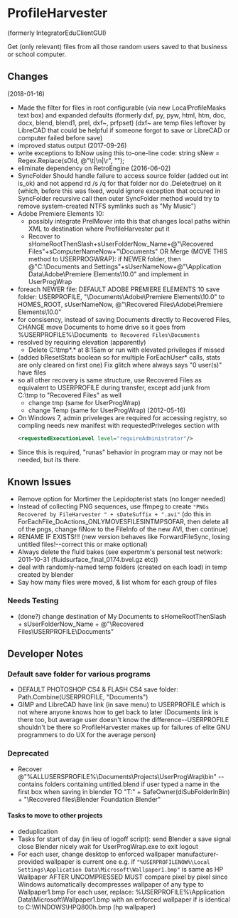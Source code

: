 # ProfileHarvester
(formerly IntegratorEduClientGUI)

Get (only relevant) files from all those random users saved to that business or school computer.

## Changes
(2018-01-16)
* Made the filter for files in root configurable (via new LocalProfileMasks text box) and expanded defaults (formerly dxf, py, pyw, html, htm, doc, docx, blend, blend1, prel, dxf~, prfpset)
  (dxf~ are temp files leftover by LibreCAD that could be helpful if someone forgot to save or LibreCAD or computer failed before save)
* improved status output
(2017-09-26)
* write exceptions to lbNow using this to-one-line code: string sNew = Regex.Replace(sOld, @"\t|\n|\r", "");
* eliminate dependency on RetroEngine
(2016-06-02)
* SyncFolder Should handle failure to access source folder (added out int is_ok) and not append rd /s /q for that folder nor do .Delete(true) on it (which, before this was fixed, would ignore exception that occured in SyncFolder recursive call then outer SyncFolder method would try to remove system-created NTFS symlinks such as "My Music")
* Adobe Premiere Elements 10:
  * possibly integrate PrelMover into this that changes local paths within XML to destination where ProfileHarvester put it
  * Recover to sHomeRootThenSlash+sUserFolderNow_Name+@"\Recovered Files\"+sComputerNameNow+"\Documents"
    OR Merge (MOVE THIS method to USERPROGWRAP): if NEWER folder, then
    @"C:\Documents and Settings\"+sUserNameNow+@"\Application Data\Adobe\Premiere Elements\10.0"
    and implement in UserProgWrap
* foreach NEWER file:
  DEFAULT ADOBE PREMIERE ELEMENTS 10 save folder:
  USERPROFILE, "\Documents\Adobe\Premiere Elements\10.0"
  to
  HOMES_ROOT, sUserNameNow, @"\\Recovered Files\\Adobe\\Premiere Elements\\10.0"
* for consisency, instead of saving Documents directly to Recovered Files,
  CHANGE move Documents to home drive so it goes from
  %USERPROFILE%\Documents`
  to
  Recovered Files\Documents`
* resolved by requiring elevation (apparently)
  * Delete C:\tmp\*.* at 8:15am or run with elevated privileges if missed
* (added bResetStats boolean so for multiple ForEachUser* calls, stats are only cleared on first one) Fix glitch where always says "0 user(s)" have files
* so all other recovery is same structure, use Recovered Files as equivalent to USERPROFILE during transfer, except add junk from C:\tmp to "Recovered Files" as well
  * change tmp (same for UserProgWrap)
  * change Temp (same for UserProgWrap)
(2012-05-16)
* On Windows 7, admin priveleges are required for accessing registry, so compling needs new manifest with requestedPriveleges section with
  ```xml
  <requestedExecutionLevel level="requireAdministrator"/>
  ```
* Since this is required, "runas" behavior in program may or may not be needed, but its there.


## Known Issues
* Remove option for Mortimer the Lepidopterist stats (no longer needed)
* Instead of collecting PNG sequences, use ffmpeg to create `"PNGs Recovered by FileHarvester " + sDateSuffix + ".avi"`
  (do this in ForEachFile_DoActions_ONLYMOVESFILESINTMPSOFAR,
  then delete all of the pngs,
  change fiNow to the FileInfo of the new AVI,
  then continue)
* RENAME IF EXISTS!!! (new version behaves like ForwardFileSync, losing untitled files!--correct this or make optional)
* Always delete the fluid bakes (see expertmm's personal test network: 2011-10-31 (fluidsurface_final_0174.bvel.gz etc))
* deal with randomly-named temp folders (created on each load) in temp created by blender
* Say how many files were moved, & list whom for each group of files

### Needs Testing
* (done?) change destination of My Documents to sHomeRootThenSlash + sUserFolderNow_Name + @"\Recovered Files\USERPROFILE\Documents"


## Developer Notes

### Default save folder for various programs
* DEFAULT PHOTOSHOP CS4 & FLASH CS4 save folder:
  Path.Combine(USERPROFILE, "Documents")
* GIMP and LibreCAD have link (in save menu) to USERPROFILE which is not where anyone knows how to get back to later (Documents link is there too, but average user doesn't know the difference--USERPROFILE shouldn't be there so ProfileHarvester makes up for failures of elite GNU programmers to do UX for the average person)

### Deprecated
* Recover @"%ALLUSERSPROFILE%\Documents\Projects\UserProgWrap\bin\" -- contains folders containing untitled.blend if user typed a name in the first box when saving in blender
  TO "T:\" + SafeOwner(diSubFolderInBin) + "\Recovered files\Blender Foundation Blender"

#### Tasks to move to other projects
* deduplication
* Tasks for start of day (in lieu of logoff script):
  send Blender a save signal
  close Blender nicely
  wait for UserProgWrap.exe to exit
  logout
* For each user, change desktop to enforced wallpaper manufacturer-provided wallpaper is current one
  e.g. if `"%USERPROFILENOW%\Local Settings\Application Data\Microsoft\Wallpaper1.bmp"` is same as HP Wallpaper AFTER UNCOMPRESSED
  MUST compare pixel by pixel since Windows automatically decompresses wallpaper of any type to Wallpaper1.bmp
  For each user,
  replace:
  %USERPROFILE%\Application Data\Microsoft\Wallpaper1.bmp
  with an enforced wallpaper
  if is identical to C:\WINDOWS\HPQ800h.bmp (hp wallpaper)
